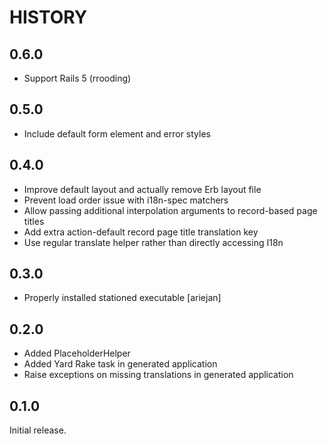 # HISTORY

## 0.6.0

* Support Rails 5 (rrooding)

## 0.5.0

* Include default form element and error styles

## 0.4.0

* Improve default layout and actually remove Erb layout file
* Prevent load order issue with i18n-spec matchers
* Allow passing additional interpolation arguments to record-based page titles
* Add extra action-default record page title translation key
* Use regular translate helper rather than directly accessing I18n

## 0.3.0

* Properly installed stationed executable [ariejan]

## 0.2.0

* Added PlaceholderHelper
* Added Yard Rake task in generated application
* Raise exceptions on missing translations in generated application

## 0.1.0

Initial release.

